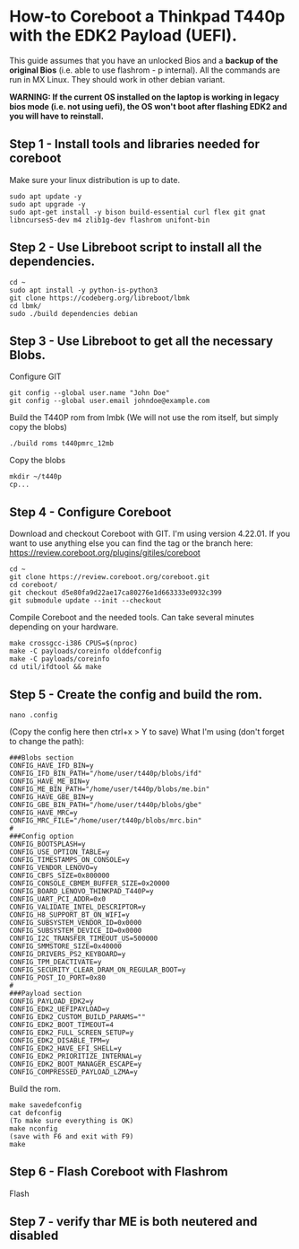 # How-to Coreboot a Thinkpad T440p with the EDK2 Payload (UEFI).

This guide assumes that you have an unlocked Bios and a **backup of the original Bios** (i.e. able to use flashrom - p internal).
All the commands are run in MX Linux. They should work in other debian variant.

**WARNING: If the current OS installed on the laptop is working in legacy bios mode (i.e. not using uefi), the OS won't boot after flashing EDK2 and you will have to reinstall.**

## Step 1 - Install tools and libraries needed for coreboot
Make sure your linux distribution is up to date.
```
sudo apt update -y
sudo apt upgrade -y
sudo apt-get install -y bison build-essential curl flex git gnat libncurses5-dev m4 zlib1g-dev flashrom unifont-bin

```

## Step 2 - Use Libreboot script to install all the dependencies.
```
cd ~
sudo apt install -y python-is-python3
git clone https://codeberg.org/libreboot/lbmk
cd lbmk/
sudo ./build dependencies debian 
```
## Step 3 - Use Libreboot to get all the necessary Blobs.
Configure GIT
```
git config --global user.name "John Doe"
git config --global user.email johndoe@example.com
```
Build the T440P rom from lmbk
(We will not use the rom itself, but simply copy the blobs)
```
./build roms t440pmrc_12mb
```
Copy the blobs
```
mkdir ~/t440p
cp...
```

## Step 4 - Configure Coreboot
Download and checkout Coreboot with GIT. I'm using version 4.22.01. If you want to use anything else you can find the tag or the branch here:
https://review.coreboot.org/plugins/gitiles/coreboot
```
cd ~
git clone https://review.coreboot.org/coreboot.git
cd coreboot/
git checkout d5e80fa9d22ae17ca80276e1d663333e0932c399
git submodule update --init --checkout
```
Compile Coreboot and the needed tools.
Can take several minutes depending on your hardware.
```
make crossgcc-i386 CPUS=$(nproc)
make -C payloads/coreinfo olddefconfig
make -C payloads/coreinfo
cd util/ifdtool && make
```
## Step 5 - Create the config and build the rom.
```
nano .config
```
(Copy the config here then ctrl+x > Y to save)
What I'm using (don't forget to change the path):
```
###Blobs section
CONFIG_HAVE_IFD_BIN=y
CONFIG_IFD_BIN_PATH="/home/user/t440p/blobs/ifd"
CONFIG_HAVE_ME_BIN=y
CONFIG_ME_BIN_PATH="/home/user/t440p/blobs/me.bin"
CONFIG_HAVE_GBE_BIN=y
CONFIG_GBE_BIN_PATH="/home/user/t440p/blobs/gbe"
CONFIG_HAVE_MRC=y
CONFIG_MRC_FILE="/home/user/t440p/blobs/mrc.bin"
#
###Config option
CONFIG_BOOTSPLASH=y
CONFIG_USE_OPTION_TABLE=y
CONFIG_TIMESTAMPS_ON_CONSOLE=y
CONFIG_VENDOR_LENOVO=y
CONFIG_CBFS_SIZE=0x800000
CONFIG_CONSOLE_CBMEM_BUFFER_SIZE=0x20000
CONFIG_BOARD_LENOVO_THINKPAD_T440P=y
CONFIG_UART_PCI_ADDR=0x0
CONFIG_VALIDATE_INTEL_DESCRIPTOR=y
CONFIG_H8_SUPPORT_BT_ON_WIFI=y
CONFIG_SUBSYSTEM_VENDOR_ID=0x0000
CONFIG_SUBSYSTEM_DEVICE_ID=0x0000
CONFIG_I2C_TRANSFER_TIMEOUT_US=500000
CONFIG_SMMSTORE_SIZE=0x40000
CONFIG_DRIVERS_PS2_KEYBOARD=y
CONFIG_TPM_DEACTIVATE=y
CONFIG_SECURITY_CLEAR_DRAM_ON_REGULAR_BOOT=y
CONFIG_POST_IO_PORT=0x80
#
###Payload section
CONFIG_PAYLOAD_EDK2=y
CONFIG_EDK2_UEFIPAYLOAD=y
CONFIG_EDK2_CUSTOM_BUILD_PARAMS=""
CONFIG_EDK2_BOOT_TIMEOUT=4
CONFIG_EDK2_FULL_SCREEN_SETUP=y
CONFIG_EDK2_DISABLE_TPM=y
CONFIG_EDK2_HAVE_EFI_SHELL=y
CONFIG_EDK2_PRIORITIZE_INTERNAL=y
CONFIG_EDK2_BOOT_MANAGER_ESCAPE=y
CONFIG_COMPRESSED_PAYLOAD_LZMA=y

```
Build the rom.
```
make savedefconfig
cat defconfig
(To make sure everything is OK)
make nconfig
(save with F6 and exit with F9)
make
```

## Step 6 - Flash Coreboot with Flashrom
Flash

## Step 7 - verify thar ME is both neutered and disabled
